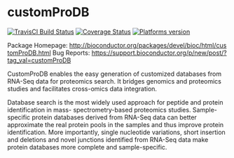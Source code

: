 # customProDB

[![TravisCI Build Status](https://travis-ci.org/chambm/customProDB.svg?branch=master)](https://travis-ci.org/chambm/customProDB)
[![Coverage Status](https://img.shields.io/codecov/c/github/hadley/testthat/master.svg)](https://codecov.io/github/hadley/testthat?branch=master)
[![Platforms version](http://bioconductor.org/shields/availability/3.4/customProDB.svg)](https://cran.r-project.org/package=testthat)
<!---
[![AppVeyor Build Status](https://ci.appveyor.com/api/projects/status/github/hadley/testthat?branch=master&svg=true)](https://ci.appveyor.com/project/hadley/testthat)
-->

Package Homepage: http://bioconductor.org/packages/devel/bioc/html/customProDB.html
Bug Reports: https://support.bioconductor.org/p/new/post/?tag_val=customProDB

CustomProDB enables the easy generation of customized databases from RNA-Seq data for proteomics search. It bridges 
genomics and proteomics studies and facilitates cross-omics data integration.

Database search is the most widely used approach for peptide and protein identification in mass-
spectrometry-based proteomics studies. Sample-specific protein databases derived from RNA-Seq data can 
better approximate the real protein pools in the samples and thus improve protein identification. 
More importantly, single nucleotide variations, short insertion and deletions and novel junctions 
identified from RNA-Seq data make protein databases more complete and sample-specific. 
